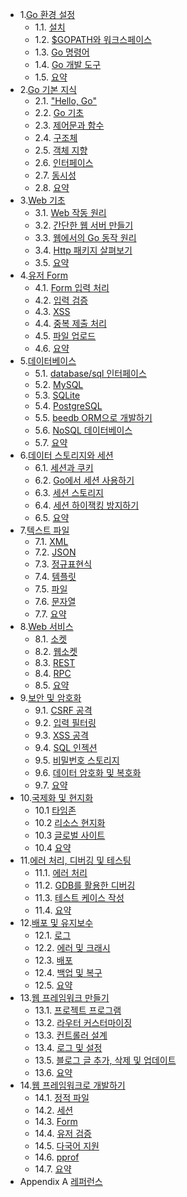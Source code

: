 - 1.[Go 환경 설정](01.0.md)
	- 1.1. [설치](01.1.md)
	- 1.2. [$GOPATH와 워크스페이스](01.2.md)
	- 1.3. [Go 명령어](01.3.md)
	- 1.4. [Go 개발 도구](01.4.md)
	- 1.5. [요약](01.5.md)
- 2.[Go 기본 지식](02.0.md)
	- 2.1. ["Hello, Go"](02.1.md)
	- 2.2. [Go 기초](02.2.md)
	- 2.3. [제어문과 함수](02.3.md)
	- 2.4. [구조체](02.4.md)
	- 2.5. [객체 지향](02.5.md)
	- 2.6. [인터페이스](02.6.md)
	- 2.7. [동시성](02.7.md)
	- 2.8. [요약](02.8.md)
- 3.[Web 기초](03.0.md)
	- 3.1. [Web 작동 원리](03.1.md)
	- 3.2. [간단한 웹 서버 만들기](03.2.md)
	- 3.3. [웹에서의 Go 동작 원리](03.3.md)
	- 3.4. [Http 패키지 살펴보기](03.4.md)
	- 3.5. [요약](03.5.md)
- 4.[유저 Form](04.0.md)
	- 4.1. [Form 입력 처리](04.1.md)
	- 4.2. [입력 검증](04.2.md)
	- 4.3. [XSS](04.3.md)
	- 4.4. [중복 제출 처리](04.4.md)
	- 4.5. [파일 업로드](04.5.md)
	- 4.6. [요약](04.6.md)
- 5.[데이터베이스](05.0.md)
	- 5.1. [database/sql 인터페이스](05.1.md)
	- 5.2. [MySQL](05.2.md)
	- 5.3. [SQLite](05.3.md)
	- 5.4. [PostgreSQL](05.4.md)
	- 5.5. [beedb ORM으로 개발하기](05.5.md)
	- 5.6. [NoSQL 데이터베이스](05.6.md)
	- 5.7. [요약](05.7.md)
- 6.[데이터 스토리지와 세션](06.0.md)
	- 6.1. [세션과 쿠키](06.1.md)
	- 6.2. [Go에서 세션 사용하기](06.2.md)
	- 6.3. [세션 스토리지](06.3.md)
	- 6.4. [세션 하이잭킹 방지하기](06.4.md)
	- 6.5. [요약](06.5.md)
- 7.[텍스트 파일](07.0.md)
	- 7.1. [XML](07.1.md)
	- 7.2. [JSON](07.2.md)
	- 7.3. [정규표현식](07.3.md)
	- 7.4. [템플릿](07.4.md)
	- 7.5. [파일](07.5.md)
	- 7.6. [문자열](07.6.md)
	- 7.7. [요약](07.7.md)
- 8.[Web 서비스](08.0.md)
	- 8.1. [소켓](08.1.md)
	- 8.2. [웹소켓](08.2.md)
	- 8.3. [REST](08.3.md)
	- 8.4. [RPC](08.4.md)
	- 8.5. [요약](08.5.md)
- 9.[보안 및 암호화](09.0.md)
	- 9.1. [CSRF 공격](09.1.md)
	- 9.2. [입력 필터링](09.2.md)
	- 9.3. [XSS 공격](09.3.md)
	- 9.4. [SQL 인젝션](09.4.md)
	- 9.5. [비밀번호 스토리지](09.5.md)
	- 9.6. [데이터 암호화 및 복호화](09.6.md)
	- 9.7. [요약](09.7.md)
- 10.[국제화 및 현지화](10.0.md)
	- 10.1 [타임존](10.1.md)
	- 10.2 [리소스 현지화](10.2.md)
	- 10.3 [글로벌 사이트](10.3.md)
	- 10.4 [요약](10.4.md)
- 11.[에러 처리, 디버깅 및 테스팅](11.0.md)
	- 11.1. [에러 처리](11.1.md)
	- 11.2. [GDB를 활용한 디버깅](11.2.md)
	- 11.3. [테스트 케이스 작성](11.3.md)
	- 11.4. [요약](11.4.md)
- 12.[배포 및 유지보수](12.0.md)
	- 12.1. [로그](12.1.md)
	- 12.2. [에러 및 크래시](12.2.md)
	- 12.3. [배포](12.3.md)
	- 12.4. [백업 및 복구](12.4.md)
	- 12.5. [요약](12.5.md)
- 13.[웹 프레임워크 만들기](13.0.md)
	- 13.1. [프로젝트 프로그램](13.1.md)
	- 13.2. [라우터 커스터마이징](13.2.md)
	- 13.3. [컨트롤러 설계](13.3.md)
	- 13.4. [로그 및 설정](13.4.md)
	- 13.5. [블로그 글 추가, 삭제 및 업데이트](13.5.md)
	- 13.6. [요약](13.6.md)
- 14.[웹 프레임워크로 개발하기](14.0.md)
	- 14.1. [정적 파일](14.1.md)
	- 14.2. [세션](14.2.md)
	- 14.3. [Form](14.3.md)
	- 14.4. [유저 검증](14.4.md)
	- 14.5. [다국어 지원](14.5.md)
	- 14.6. [pprof](14.6.md)
	- 14.7. [요약](14.7.md)
- Appendix A [레퍼런스](ref.md)
